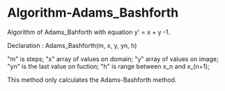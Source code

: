 # Algorithm-Adams_Bashforth
Algorithm of Adams_Bahforth with equation y' = x + y -1.

Declaration :
Adams_Bashforth(m, x, y, yn, h)

"m" is steps;
"x" array of values on domain;
"y" array of values on image;
"yn" is the last value on fuction;
"h" is range between x_n and x_(n+1);


This method only calculates the Adams-Bashforth method.
